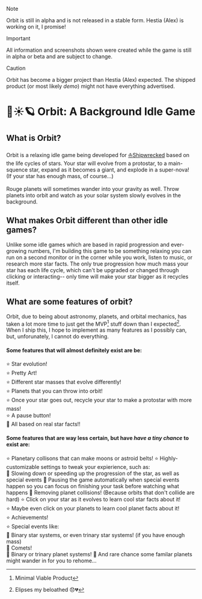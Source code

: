 > [!NOTE]
> Orbit is still in alpha and is not released in a stable form. Hestia (Alex) is working on it, I promise!

> [!IMPORTANT]
> All information and screenshots shown were created while the game is still in alpha or beta and are subject to change.

> [!CAUTION]
> Orbit has become a bigger project than Hestia (Alex) expected. The shipped product (or most likely *demo*) might not have everything advertised.

# 🌌☀️🪐 Orbit: A Background Idle Game

## What is Orbit?

Orbit is a relaxing idle game being developed for [⛵Shipwrecked](https://shipwrecked.hackclub.com/) based on the life cycles of stars. Your star will evolve from a protostar, to a main-squence star, expand as it becomes a giant, and explode in a super-nova! (If your star has enough mass, of course...)\
\
Rouge planets will sometimes wander into your gravity as well. Throw planets into orbit and watch as your solar system slowly evolves in the background.

## What makes Orbit different than other idle games?

Unlike some idle games which are based in rapid progression and ever-growing numbers, I'm building this game to be something relaxing you can run on a second monitor or in the corner while you work, listen to music, or research more star facts. The only true progression how much mass your star has each life cycle, which can't be upgraded or changed through clicking or interacting-- only time will make your star bigger as it recycles itself.   

## What are some features of orbit?

Orbit, due to being about astronomy, planets, and orbital mechanics, has taken a lot more time to just get the MVP[^1] stuff down than I expected[^2]. When I ship this, I hope to implement as many features as I possibly can, but, unforunately, I cannot do everything.

#### Some features that will almost definitely exist are be:  
  
⭐ Star evolution!  
⭐ Pretty Art!  
⭐ Different star masses that evolve differently!  
⭐ Planets that you can throw into orbit!  
⭐ Once your star goes out, recycle your star to make a protostar with more mass!  
⭐ A pause button!  
🌟 All based on real star facts!!  

#### Some features that are way less certain, but have *have a tiny chance* to exist are:
⭐ Planetary collisons that can make moons or astroid belts!
⭐ Highly-customizable settings to tweak your expierience, such as:  
    🌠 Slowing down or speeding up the progression of the star, as well as special events
    🌠 Pausing the game automatically when special events happen so you can focus on finishing your task before watching what happens
    🌠 Removing planet collisions! (Because orbits that don't collide are hard)
⭐ Click on your star as it evolves to learn cool star facts about it!  
⭐ Maybe even click on your planets to learn cool planet facts about it!  
⭐ Achievements!  
⭐ Special events like:  
    🌠 Binary star systems, or even trinary star systems! (if you have enough mass)  
    🌠 Comets!  
    🌠 Binary or trinary planet systems!
🌟 And rare chance some familar planets might wander in for you to rehome...  





[^1]: Minimal Viable Product
[^2]: Elipses my beloathed 😞💔 
